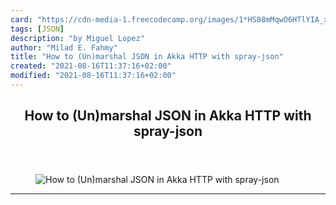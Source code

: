 ```yaml
---
card: "https://cdn-media-1.freecodecamp.org/images/1*HS08mMqwO6HTlYIA_xtmVw.png"
tags: [JSON]
description: "by Miguel Lopez"
author: "Milad E. Fahmy"
title: "How to (Un)marshal JSON in Akka HTTP with spray-json"
created: "2021-08-16T11:37:16+02:00"
modified: "2021-08-16T11:37:16+02:00"
---
```

<div class="site-wrapper">
<main id="site-main" class="site-main outer">
<div class="inner">
<article class="post-full post tag-json tag-web-development tag-api tag-technology tag-programming ">
<header class="post-full-header">
<h1 class="post-full-title">How to (Un)marshal JSON in Akka HTTP with spray-json</h1>
</header>
<figure class="post-full-image">
<picture>
<source media="(max-width: 700px)" sizes="1px" srcset="data:image/gif;base64,R0lGODlhAQABAIAAAAAAAP///yH5BAEAAAAALAAAAAABAAEAAAIBRAA7 1w">
<source media="(min-width: 701px)" sizes="(max-width: 800px) 400px,
(max-width: 1170px) 700px,
1400px" srcset="https://cdn-media-1.freecodecamp.org/images/1*HS08mMqwO6HTlYIA_xtmVw.png 300w,
https://cdn-media-1.freecodecamp.org/images/1*HS08mMqwO6HTlYIA_xtmVw.png 600w,
https://cdn-media-1.freecodecamp.org/images/1*HS08mMqwO6HTlYIA_xtmVw.png 1000w,
https://cdn-media-1.freecodecamp.org/images/1*HS08mMqwO6HTlYIA_xtmVw.png 2000w">
<img onerror="this.style.display='none'" src="https://cdn-media-1.freecodecamp.org/images/1*HS08mMqwO6HTlYIA_xtmVw.png" alt="How to (Un)marshal JSON in Akka HTTP with spray-json">
</picture>
</figure>
<section class="post-full-content">
<div class="post-content medium-migrated-article">
</div>
<hr>
</section>
</article>
</div>
</main>
</div>
<!-- Google Tag Manager (noscript) -->
<!-- End Google Tag Manager (noscript) -->
